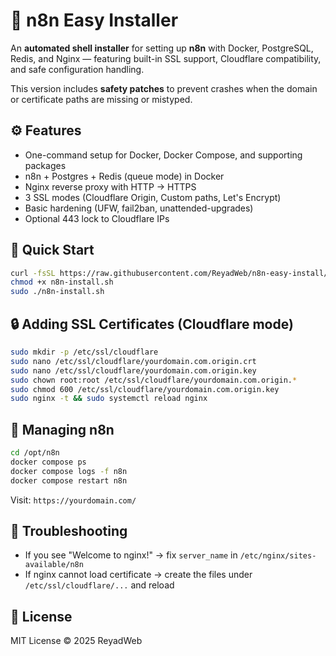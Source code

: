 # 🧩 n8n Easy Installer

An **automated shell installer** for setting up **n8n** with Docker, PostgreSQL, Redis, and Nginx — featuring built-in SSL support, Cloudflare compatibility, and safe configuration handling.

This version includes **safety patches** to prevent crashes when the domain or certificate paths are missing or mistyped.

## ⚙️ Features

- One-command setup for Docker, Docker Compose, and supporting packages
- n8n + Postgres + Redis (queue mode) in Docker
- Nginx reverse proxy with HTTP → HTTPS
- 3 SSL modes (Cloudflare Origin, Custom paths, Let's Encrypt)
- Basic hardening (UFW, fail2ban, unattended-upgrades)
- Optional 443 lock to Cloudflare IPs

## 🚀 Quick Start

```bash
curl -fsSL https://raw.githubusercontent.com/ReyadWeb/n8n-easy-install/scripts/n8n-install.sh -o n8n-install.sh
chmod +x n8n-install.sh
sudo ./n8n-install.sh
```

## 🔒 Adding SSL Certificates (Cloudflare mode)

```bash
sudo mkdir -p /etc/ssl/cloudflare
sudo nano /etc/ssl/cloudflare/yourdomain.com.origin.crt
sudo nano /etc/ssl/cloudflare/yourdomain.com.origin.key
sudo chown root:root /etc/ssl/cloudflare/yourdomain.com.origin.*
sudo chmod 600 /etc/ssl/cloudflare/yourdomain.com.origin.key
sudo nginx -t && sudo systemctl reload nginx
```

## 🧰 Managing n8n

```bash
cd /opt/n8n
docker compose ps
docker compose logs -f n8n
docker compose restart n8n
```

Visit: `https://yourdomain.com/`

## 🧠 Troubleshooting

- If you see "Welcome to nginx!" → fix `server_name` in `/etc/nginx/sites-available/n8n`
- If nginx cannot load certificate → create the files under `/etc/ssl/cloudflare/...` and reload

## 🪪 License

MIT License © 2025 ReyadWeb
